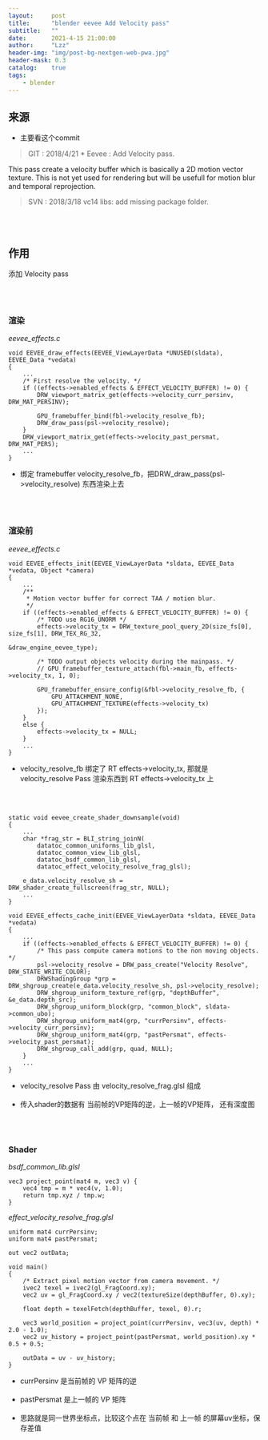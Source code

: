 ```yaml
---
layout:     post
title:      "blender eevee Add Velocity pass"
subtitle:   ""
date:       2021-4-15 21:00:00
author:     "Lzz"
header-img: "img/post-bg-nextgen-web-pwa.jpg"
header-mask: 0.3
catalog:    true
tags:
    - blender
---
```


## 来源

- 主要看这个commit

> GIT : 2018/4/21  *   Eevee : Add Velocity pass. <br> 

> 
This pass create a velocity buffer which is basically a 2D motion vector
texture. This is not yet used for rendering but will be usefull for motion
blur and temporal reprojection.


> SVN : 2018/3/18  vc14 libs: add missing package folder. 


<br><br>

## 作用
添加 Velocity pass

<br><br>

### 渲染
*eevee_effects.c*
```
void EEVEE_draw_effects(EEVEE_ViewLayerData *UNUSED(sldata), EEVEE_Data *vedata)
{
	...
	/* First resolve the velocity. */
	if ((effects->enabled_effects & EFFECT_VELOCITY_BUFFER) != 0) {
		DRW_viewport_matrix_get(effects->velocity_curr_persinv, DRW_MAT_PERSINV);

		GPU_framebuffer_bind(fbl->velocity_resolve_fb);
		DRW_draw_pass(psl->velocity_resolve);
	}
	DRW_viewport_matrix_get(effects->velocity_past_persmat, DRW_MAT_PERS);
	...
}
```
>
- 绑定 framebuffer velocity_resolve_fb，把DRW_draw_pass(psl->velocity_resolve) 东西渲染上去

<br><br>

### 渲染前
*eevee_effects.c*
```
void EEVEE_effects_init(EEVEE_ViewLayerData *sldata, EEVEE_Data *vedata, Object *camera)
{
	...
	/**
	 * Motion vector buffer for correct TAA / motion blur.
	 */
	if ((effects->enabled_effects & EFFECT_VELOCITY_BUFFER) != 0) {
		/* TODO use RG16_UNORM */
		effects->velocity_tx = DRW_texture_pool_query_2D(size_fs[0], size_fs[1], DRW_TEX_RG_32,
		                                                 &draw_engine_eevee_type);

		/* TODO output objects velocity during the mainpass. */
		// GPU_framebuffer_texture_attach(fbl->main_fb, effects->velocity_tx, 1, 0);

		GPU_framebuffer_ensure_config(&fbl->velocity_resolve_fb, {
			GPU_ATTACHMENT_NONE,
			GPU_ATTACHMENT_TEXTURE(effects->velocity_tx)
		});
	}
	else {
		effects->velocity_tx = NULL;
	}
	...
}
```
>
- velocity_resolve_fb 绑定了 RT effects->velocity_tx, 那就是 velocity_resolve Pass 渲染东西到 RT effects->velocity_tx 上

<br><br>



```
static void eevee_create_shader_downsample(void)
{
	...
	char *frag_str = BLI_string_joinN(
	    datatoc_common_uniforms_lib_glsl,
	    datatoc_common_view_lib_glsl,
	    datatoc_bsdf_common_lib_glsl,
	    datatoc_effect_velocity_resolve_frag_glsl);

	e_data.velocity_resolve_sh = DRW_shader_create_fullscreen(frag_str, NULL);
	...
}

void EEVEE_effects_cache_init(EEVEE_ViewLayerData *sldata, EEVEE_Data *vedata)
{
	...
	if ((effects->enabled_effects & EFFECT_VELOCITY_BUFFER) != 0) {
		/* This pass compute camera motions to the non moving objects. */
		psl->velocity_resolve = DRW_pass_create("Velocity Resolve", DRW_STATE_WRITE_COLOR);
		DRWShadingGroup *grp = DRW_shgroup_create(e_data.velocity_resolve_sh, psl->velocity_resolve);
		DRW_shgroup_uniform_texture_ref(grp, "depthBuffer", &e_data.depth_src);
		DRW_shgroup_uniform_block(grp, "common_block", sldata->common_ubo);
		DRW_shgroup_uniform_mat4(grp, "currPersinv", effects->velocity_curr_persinv);
		DRW_shgroup_uniform_mat4(grp, "pastPersmat", effects->velocity_past_persmat);
		DRW_shgroup_call_add(grp, quad, NULL);
	}
	...
}
```
>
- velocity_resolve Pass 由 velocity_resolve_frag.glsl 组成
<br><br>
- 传入shader的数据有 当前帧的VP矩阵的逆，上一帧的VP矩阵， 还有深度图




<br><br>


### Shader
*bsdf_common_lib.glsl*
```
vec3 project_point(mat4 m, vec3 v) {
	vec4 tmp = m * vec4(v, 1.0);
	return tmp.xyz / tmp.w;
}
```

*effect_velocity_resolve_frag.glsl*
```
uniform mat4 currPersinv;
uniform mat4 pastPersmat;

out vec2 outData;

void main()
{
	/* Extract pixel motion vector from camera movement. */
	ivec2 texel = ivec2(gl_FragCoord.xy);
	vec2 uv = gl_FragCoord.xy / vec2(textureSize(depthBuffer, 0).xy);

	float depth = texelFetch(depthBuffer, texel, 0).r;

	vec3 world_position = project_point(currPersinv, vec3(uv, depth) * 2.0 - 1.0);
	vec2 uv_history = project_point(pastPersmat, world_position).xy * 0.5 + 0.5;

	outData = uv - uv_history;
}

```
>
- currPersinv 是当前帧的 VP 矩阵的逆
<br><br>
- pastPersmat 是上一帧的 VP 矩阵
<br><br>
- 思路就是同一世界坐标点，比较这个点在 当前帧 和 上一帧 的屏幕uv坐标，保存差值